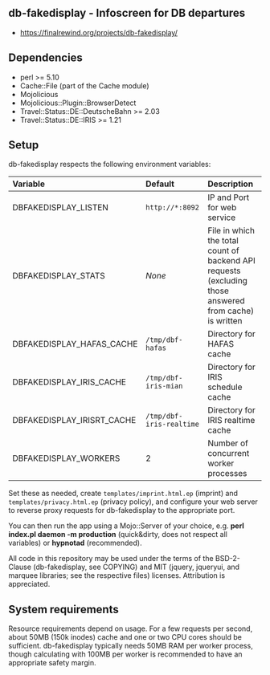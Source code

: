 db-fakedisplay - Infoscreen for DB departures
---------------------------------------------

* <https://finalrewind.org/projects/db-fakedisplay/>

Dependencies
------------

 * perl >= 5.10
 * Cache::File (part of the Cache module)
 * Mojolicious
 * Mojolicious::Plugin::BrowserDetect
 * Travel::Status::DE::DeutscheBahn >= 2.03
 * Travel::Status::DE::IRIS >= 1.21

Setup
-----

db-fakedisplay respects the following environment variables:

| Variable | Default | Description |
| :------- | :------ | :---------- |
| DBFAKEDISPLAY\_LISTEN | `http://*:8092` | IP and Port for web service |
| DBFAKEDISPLAY\_STATS | _None_ | File in which the total count of backend API requests (excluding those answered from cache) is written |
| DBFAKEDISPLAY\_HAFAS\_CACHE | `/tmp/dbf-hafas` | Directory for HAFAS cache |
| DBFAKEDISPLAY\_IRIS\_CACHE | `/tmp/dbf-iris-mian` | Directory for IRIS schedule cache |
| DBFAKEDISPLAY\_IRISRT\_CACHE | `/tmp/dbf-iris-realtime` | Directory for IRIS realtime cache |
| DBFAKEDISPLAY\_WORKERS | 2 | Number of concurrent worker processes |

Set these as needed, create `templates/imprint.html.ep` (imprint) and
`templates/privacy.html.ep` (privacy policy), and configure your web server to
reverse proxy requests for db-fakedisplay to the appropriate port.

You can then run the app using a Mojo::Server of your choice, e.g.  **perl
index.pl daemon -m production** (quick&dirty, does not respect all variables)
or **hypnotad** (recommended).

All code in this repository may be used under the terms of the BSD-2-Clause
(db-fakedisplay, see COPYING) and MIT (jquery, jqueryui, and marquee libraries;
see the respective files) licenses.  Attribution is appreciated.

System requirements
-------------------

Resource requirements depend on usage. For a few requests per second, about
50MB (150k inodes) cache and one or two CPU cores should be sufficient.
db-fakedisplay typically needs 50MB RAM per worker process, though calculating
with 100MB per worker is recommended to have an appropriate safety margin.
